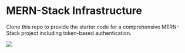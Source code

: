 # MERN-Stack Infrastructure

Clone this repo to provide the starter code for a comprehensive MERN-Stack project including token-based authentication.


![](https://files.slack.com/files-pri/T0351JZQ0-F06B4LNP9N0/screenshot_2023-12-20_at_2.10.50_pm.png)
